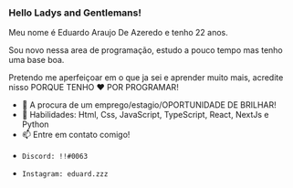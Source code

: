 ### Hello Ladys and Gentlemans!

Meu nome é Eduardo Araujo De Azeredo e tenho 22 anos.

Sou novo nessa area de programação, estudo a pouco tempo mas tenho uma base boa.

Pretendo me aperfeiçoar em o que ja sei e aprender muito mais, acredite nisso PORQUE TENHO ❤ POR PROGRAMAR!

- 🔭  A procura de um  emprego/estagio/OPORTUNIDADE DE BRILHAR!
- 🌱 Habilidades: Html, Css, JavaScript, TypeScript, React, NextJs e Python
- 📫 Entre em contato comigo!
-     Discord: !!#0063
-     Instagram: eduard.zzz



